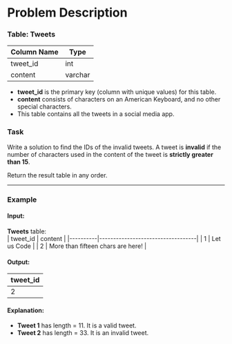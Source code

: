 # Problem Description

### Table: Tweets

| Column Name | Type    |
|-------------|---------|
| tweet_id    | int     |
| content     | varchar |

- **tweet_id** is the primary key (column with unique values) for this table.  
- **content** consists of characters on an American Keyboard, and no other special characters.  
- This table contains all the tweets in a social media app.

### Task

Write a solution to find the IDs of the invalid tweets. A tweet is **invalid** if the number of characters used in the content of the tweet is **strictly greater than 15**.

Return the result table in any order.

---

### Example

#### Input: 

**Tweets** table:  
| tweet_id | content                           |
|----------|-----------------------------------|
| 1        | Let us Code                       |
| 2        | More than fifteen chars are here! |

#### Output:

| tweet_id |
|----------|
| 2        |

#### Explanation:
- **Tweet 1** has length = 11. It is a valid tweet.  
- **Tweet 2** has length = 33. It is an invalid tweet.  
